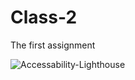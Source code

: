 # Class-2
The first assignment

![Accessability-Lighthouse](https://github.com/Anthonymbro/Class-2/blob/main/Screen%20Shot%202023-07-11%20at%205.37.26%20PM%202.png)
